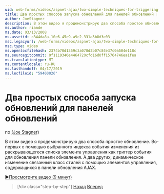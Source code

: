 ```yaml
---
uid: web-forms/videos/aspnet-ajax/two-simple-techniques-for-triggering-updates-to-update-panels
title: Два простых способа запуска обновлений для панелей обновлений | Документация Майкрософт
author: JoeStagner
description: В этом видео я продемонстрирую два способа простое обновление. Во-первых с помощью выбранного индекса событие изменения из раскрывающегося списка элемента управления как тригонометрические событий...
ms.author: riande
ms.date: 03/13/2008
ms.assetid: c844da8a-10e6-45c9-a9e2-331a3b8d3e03
msc.legacyurl: /web-forms/videos/aspnet-ajax/two-simple-techniques-for-triggering-updates-to-update-panels
msc.type: video
ms.openlocfilehash: 2374b70d1359c3a070d2b07c84e37c0a504e118c
ms.sourcegitcommit: 0f1119340e4464720cfd16d0ff15764746ea1fea
ms.translationtype: MT
ms.contentlocale: ru-RU
ms.lasthandoff: 04/17/2019
ms.locfileid: "59400026"
---
```

# <a name="two-simple-techniques-for-triggering-updates-to-update-panels"></a>Два простых способа запуска обновлений для панелей обновлений

по [(Joe Stagner)](https://github.com/JoeStagner)

В этом видео я продемонстрирую два способа простое обновление. Во-первых с помощью выбранного индекса события изменения из раскрывающегося списка элемента управления как триггер события для обновления панели обновления. А два других, динамическое изменение связанный класс стилей с помощью элементов управления, содержащихся в панели обновления AJAX.

[&#9654;Просмотрите видео (9 минут)](https://channel9.msdn.com/Blogs/ASP-NET-Site-Videos/two-simple-techniques-for-triggering-updates-to-update-panels)

> [!div class="step-by-step"]
> [Назад](how-do-i-retrieve-values-from-server-side-ajax-controls.md)
> [Вперед](use-aspnet-ajax-cascading-drop-down-control-to-access-a-database.md)
